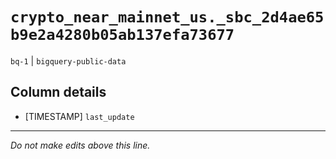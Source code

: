 # `crypto_near_mainnet_us._sbc_2d4ae65b9e2a4280b05ab137efa73677`
`bq-1` | `bigquery-public-data`

## Column details
* [TIMESTAMP] `last_update`

-------------------------------------------------------------------------------
*Do not make edits above this line.*
